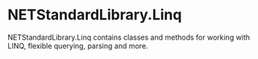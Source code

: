 # NETStandardLibrary.Linq

NETStandardLibrary.Linq contains classes and methods for working with LINQ, flexible querying, parsing and more.
